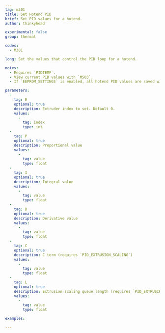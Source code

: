 ```yaml
---
tag: m301
title: Set Hotend PID
brief: Set PID values for a hotend.
author: thinkyhead

experimental: false
group: thermal

codes:
  - M301

long: Set the values that control the PID loop for a hotend.

notes:
  - Requires `PIDTEMP`.
  - View current PID values with `M503`.
  - If `EEPROM_SETTINGS` is enabled, all hotend PID values are saved with `M500`, loaded with `M501`, and reset with `M502`.

parameters:
  -
    tag: E
    optional: true
    description: Extruder index to set. Default 0.
    values:
      -
        tag: index
        type: int
  -
    tag: P
    optional: true
    description: Proportional value
    values:
      -
        tag: value
        type: float
  -
    tag: I
    optional: true
    description: Integral value
    values:
      -
        tag: value
        type: float
  -
    tag: D
    optional: true
    description: Derivative value
    values:
      -
        tag: value
        type: float
  -
    tag: C
    optional: true
    description: C term (requires `PID_EXTRUSION_SCALING`)
    values:
      -
        tag: value
        type: float
  -
    tag: L
    optional: true
    description: Extrusion scaling queue length (requires `PID_EXTRUSION_SCALING`)
    values:
      -
        tag: value
        type: float

examples:

---
```


